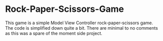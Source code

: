 # Rock-Paper-Scissors-Game
This game is a simple Model View Controller rock-paper-scissors game. The code is simplified down quite a bit. There are minimal to no comments as this was a spare of the moment side project. 
